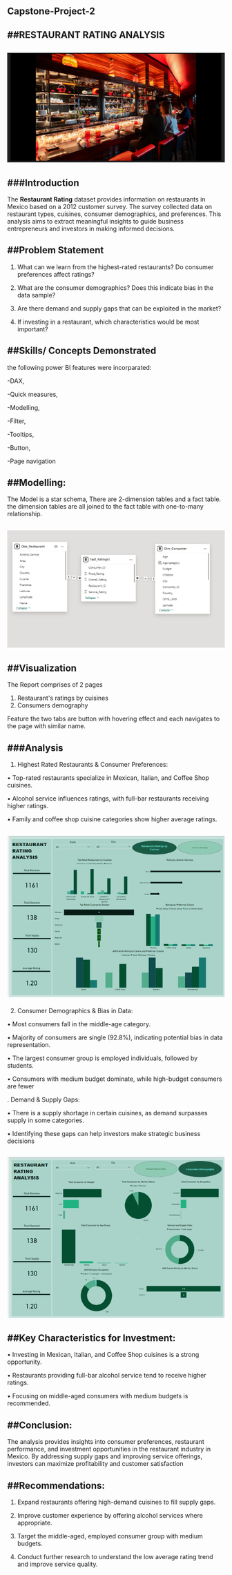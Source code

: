 ## Capstone-Project-2

##RESTAURANT RATING ANALYSIS
---

![](https://github.com/Esther-git87/Capstone-Project-2/blob/main/Restaurantimage.PNG)
---

###Introduction
---

The **Restaurant Rating** dataset provides information on restaurants in Mexico based on a 2012 customer survey. The survey collected data on restaurant types, cuisines, consumer demographics, and preferences. This analysis aims to extract meaningful insights to guide business entrepreneurs and investors in making informed decisions.



##Problem Statement
---

1.	What can we learn from the highest-rated restaurants? Do consumer preferences affect ratings?

2.	What are the consumer demographics? Does this indicate bias in the data sample?

3.	Are there demand and supply gaps that can be exploited in the market?

4.	If investing in a restaurant, which characteristics would be most important?


##Skills/ Concepts Demonstrated
---


the following power BI features were incorparated:

-DAX,

-Quick measures,

-Modelling,

-Filter,

-Tooltips,

-Button,

-Page navigation


##Modelling:
---

The Model is a star schema,
There are 2-dimension tables and a fact table. the dimension tables are all joined to the fact table with one-to-many relationship.

![](https://github.com/Esther-git87/Capstone-Project-2/blob/main/Restaurantratingmodelling.png)
---


##Visualization
---

The Report comprises of 2 pages
1. Restaurant's ratings by cuisines
2. Consumers demography


Feature
the two tabs are button with hovering effect and each navigates to the page with similar name.


###Analysis
---


1. Highest Rated Restaurants & Consumer Preferences:

•	Top-rated restaurants specialize in Mexican, Italian, and Coffee Shop cuisines.

•	Alcohol service influences ratings, with full-bar restaurants receiving higher ratings.

•	Family and coffee shop cuisine categories show higher average ratings.


![](https://github.com/Esther-git87/Capstone-Project-2/blob/main/Rating%20pg%201.png)
---



2. Consumer Demographics & Bias in Data:
   
•	Most consumers fall in the middle-age category.

•	Majority of consumers are single (92.8%), indicating potential bias in data representation.

•	The largest consumer group is employed individuals, followed by students.

•	Consumers with medium budget dominate, while high-budget consumers are fewer

. Demand & Supply Gaps:

•	There is a supply shortage in certain cuisines, as demand surpasses supply in some categories.

•	Identifying these gaps can help investors make strategic business decisions



![](https://github.com/Esther-git87/Capstone-Project-2/blob/main/Rating%20pg%202.png)
---


##Key Characteristics for Investment:
---

•	Investing in Mexican, Italian, and Coffee Shop cuisines is a strong opportunity.

•	Restaurants providing full-bar alcohol service tend to receive higher ratings.

•	Focusing on middle-aged consumers with medium budgets is recommended.



##Conclusion:
---

The analysis provides insights into consumer preferences, restaurant performance, and investment opportunities in the restaurant industry in Mexico. By addressing supply gaps and improving service offerings, investors can maximize profitability and customer satisfaction




##Recommendations:
---

1.	Expand restaurants offering high-demand cuisines to fill supply gaps.

2.	Improve customer experience by offering alcohol services where appropriate.

3.	Target the middle-aged, employed consumer group with medium budgets.

4.	Conduct further research to understand the low average rating trend and improve service quality.


